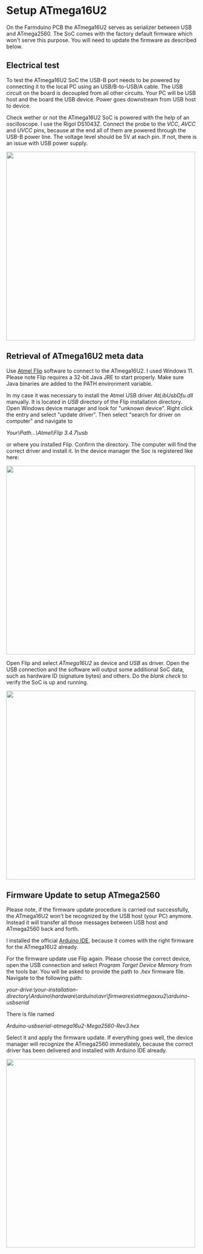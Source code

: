 # Setup ATmega16U2
On the Farmduino PCB the ATmega16U2 serves as serializer between USB and ATmega2560. The SoC comes with the factory default firmware which won't serve this purpose. You will need to update the firmware as described below.

## Electrical test
To test the ATmega16U2 SoC the USB-B port needs to be powered by connecting it to the local PC using an USB/B-to-USB/A cable. The USB circuit on the board is decoupled from all other circuits. Your PC will be USB host and the board the USB device. Power goes downstream from USB host to device.

Check wether or not the ATmega16U2 SoC is powered with the help of an oscilloscope. I use the Rigol DS1043Z. Connect the probe to the *VCC*, *AVCC* and *UVCC* pins, because at the end all of them are powered through the USB-B power line. The voltage level should be 5V at each pin. If not, there is an issue with USB power supply.

<a href="url"><img src="https://github.com/paulhaufe/farmduino-pcb-howto/blob/main/guides/atmega16u2.png" width="500">
</a>

## Retrieval of ATmega16U2 meta data
Use [Atmel Flip](https://www.microchip.com/en-us/development-tool/flip) software to connect to the ATmega16U2. I used Windows 11. Please note Flip requires a 32-bit Java JRE to start properly. Make sure Java binaries are added to the PATH environment variable. 

In my case it was necessary to install the Atmel USB driver *AtLibUsbDfu.dll* manually. It is located in *USB* directory of the Flip installation directory. Open Windows device manager and look for "unknown device". Right click the entry and select "update driver". Then select "search for driver on computer" and navigate to 

*Your\Path\...\Atmel\Flip 3.4.7\usb* 

or where you installed Flip. Confirm the directory. The computer will find the correct driver and install it. In the device manager the Soc is registered like here:

<a href="url"><img src="https://github.com/paulhaufe/farmduino-pcb-howto/blob/main/guides/device-manager.png" width="500">
</a>

Open Flip and select *ATmega16U2* as device and *USB* as driver. Open the USB connection and the software will output some additional SoC data, such as hardware ID (signature bytes) and others. Do the *blank check* to verify the SoC is up and running.

<a href="url"><img src="https://github.com/paulhaufe/farmduino-pcb-howto/blob/main/guides/flip.png" width="500">
</a>

## Firmware Update to setup ATmega2560
Please note, if the firmware update procedure is carried out successfully, the ATmega16U2 won't be recognized by the USB host (your PC) anymore. Instead it will transfer all those messages between USB host and ATmega2560 back and forth.

I installed the official [Arduino IDE](https://www.arduino.cc/en/software), because it comes with the right firmware for the ATmega16U2 already.

For the firmware update use Flip again. Please choose the correct device, open the USB connection and select *Program Target Device Memory* from the tools bar. You will be asked to provide the path to *.hex* firmware file. Navigate to the following path:

*your-drive:\your-installation-directory\Arduino\hardware\arduino\avr\firmwares\atmegaxxu2\arduino-usbserial*

There is file named

*Arduino-usbserial-atmega16u2-Mega2560-Rev3.hex*

Select it and apply the firmware update. If everything goes well, the device manager will recognize the ATmega2560 immediately, because the correct driver has been delivered and installed with Arduino IDE already.

<a href="url"><img src="https://github.com/paulhaufe/farmduino-pcb-howto/blob/main/guides/atmega2560.png" width="500">
</a>